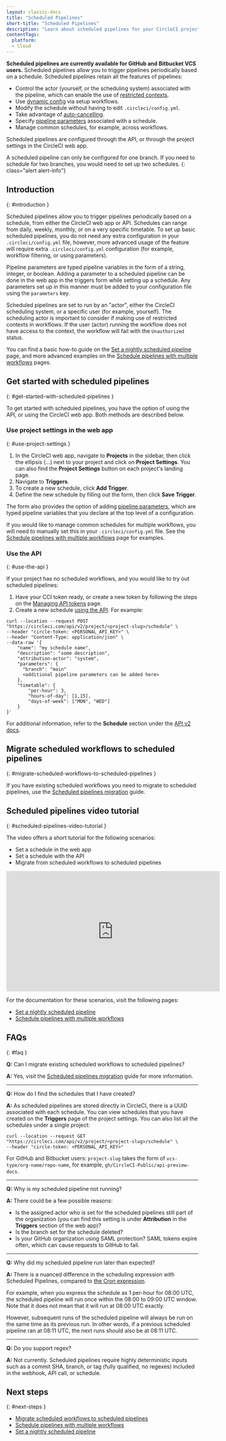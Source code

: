 ```yaml
---
layout: classic-docs
title: "Scheduled Pipelines"
short-title: "Scheduled Pipelines"
description: "Learn about scheduled pipelines for your CircleCI projects."
contentTags: 
  platform:
  - Cloud
---
```


**Scheduled pipelines are currently available for GitHub and Bitbucket VCS users.** Scheduled pipelines allow you to trigger pipelines periodically based on a schedule. Scheduled pipelines retain all the features of pipelines:

- Control the actor (yourself, or the scheduling system) associated with the pipeline, which can enable the use of [restricted contexts](/docs/contexts/#project-restrictions).
- Use [dynamic config](/docs/dynamic-config) via setup workflows.
- Modify the schedule without having to edit `.circleci/config.yml`.
- Take advantage of [auto-cancelling](/docs/skip-build/#auto-cancelling).
- Specify [pipeline parameters](/docs/pipeline-variables/#pipeline-parameters-in-configuration) associated with a schedule.
- Manage common schedules, for example, across workflows.

Scheduled pipelines are configured through the API, or through the project settings in the CircleCI web app.

A scheduled pipeline can only be configured for one branch. If you need to schedule for two branches, you would need to set up two schedules.
{: class="alert alert-info"}

## Introduction
{: #introduction }

Scheduled pipelines allow you to trigger pipelines periodically based on a schedule, from either the CircleCI web app or API. Schedules can range from daily, weekly, monthly, or on a very specific timetable. To set up basic scheduled pipelines, you do not need any extra configuration in your `.circleci/config.yml` file, however, more advanced usage of the feature will require extra `.circleci/config.yml` configuration (for example, workflow filtering, or using parameters).

Pipeline parameters are typed pipeline variables in the form of a string, integer, or boolean. Adding a parameter to a scheduled pipeline can be done in the web app in the triggers form while setting up a schedule. Any parameters set up in this manner must be added to your configuration file using the `parameters` key.

Scheduled pipelines are set to run by an "actor", either the CircleCI scheduling system, or a specific user (for example, yourself). The scheduling actor is important to consider if making use of restricted contexts in workflows. If the user (actor) running the workflow does not have access to the context, the workflow will fail with the `Unauthorized` status.

You can find a basic how-to guide on the [Set a nightly scheduled pipeline](/docs/set-a-nightly-scheduled-pipeline) page, and more advanced examples on the [Schedule pipelines with multiple workflows](/docs/schedule-pipelines-with-multiple-workflows) pages.

## Get started with scheduled pipelines
{: #get-started-with-scheduled-pipelines }

To get started with scheduled pipelines, you have the option of using the API, or using the CircleCI web app. Both methods are described below.

### Use project settings in the web app
{: #use-project-settings }

1. In the CircleCI web app, navigate to **Projects** in the sidebar, then click the ellipsis (...) next to your project and click on **Project Settings**. You can also find the **Project Settings** button on each project's landing page.
2. Navigate to **Triggers**.
3. To create a new schedule, click **Add Trigger**.
4. Define the new schedule by filling out the form, then click **Save Trigger**.

The form also provides the option of adding [pipeline parameters](/docs/pipeline-variables/), which are typed pipeline variables that you declare at the top level of a configuration.

If you would like to manage common schedules for multiple workflows, you will need to manually set this in your `.circleci/config.yml` file. See the [Schedule pipelines with multiple workflows](/docs/schedule-pipelines-with-multiple-workflows) page for examples.

### Use the API
{: #use-the-api }

If your project has no scheduled workflows, and you would like to try out scheduled pipelines:

1. Have your CCI token ready, or create a new token by following the steps on the [Managing API tokens](/docs/managing-api-tokens) page.
2. Create a new schedule [using the API](https://circleci.com/docs/api/v2/index.html#operation/createSchedule). For example:

```shell
curl --location --request POST "https://circleci.com/api/v2/project/<project-slug>/schedule" \
--header "circle-token: <PERSONAL_API_KEY>" \
--header "Content-Type: application/json" \
--data-raw '{
    "name": "my schedule name",
    "description": "some description",
    "attribution-actor": "system",
    "parameters": {
      "branch": "main"
      <additional pipeline parameters can be added here>
    },
    "timetable": {
        "per-hour": 3,
        "hours-of-day": [1,15],
        "days-of-week": ["MON", "WED"]
    }
}'
```

For additional information, refer to the **Schedule** section under the [API v2 docs](https://circleci.com/docs/api/v2).

## Migrate scheduled workflows to scheduled pipelines
{: #migrate-scheduled-workflows-to-scheduled-pipelines }

If you have existing scheduled workflows you need to migrate to scheduled pipelines, use the [Scheduled pipelines migration](/docs/migrate-scheduled-workflows-to-scheduled-pipelines) guide.

## Scheduled pipelines video tutorial
{: #scheduled-pipelines-video-tutorial }

The video offers a short tutorial for the following scenarios:

- Set a schedule in the web app
- Set a schedule with the API
- Migrate from scheduled workflows to scheduled pipelines

<div class="video-wrapper">
  <iframe width="560" height="315" src="https://www.youtube.com/embed/x3ruGpx6SEI" title="Scheduled pipelines tutorial" frameborder="0" allow="autoplay; encrypted-media" allowfullscreen></iframe>
</div>

For the documentation for these scenarios, visit the following pages:
- [Set a nightly scheduled pipeline](/docs/set-a-nightly-scheduled-pipeline)
- [Schedule pipelines with multiple workflows](/docs/schedule-pipelines-with-multiple-workflows)

## FAQs
{: #faq }

**Q:** Can I migrate existing scheduled workflows to scheduled pipelines?

**A:** Yes, visit the [Scheduled pipelines migration](/docs/migrate-scheduled-workflows-to-scheduled-pipelines) guide for more information.

---

**Q:** How do I find the schedules that I have created?

**A:** As scheduled pipelines are stored directly in CircleCI, there is a UUID associated with each schedule. You can view schedules that you have created on the **Triggers** page of the project settings. You can also list all the schedules under a single project:

```shell
curl --location --request GET "https://circleci.com/api/v2/project/<project-slug>/schedule" \
--header "circle-token: <PERSONAL_API_KEY>"
```

For GitHub and Bitbucket users: `project-slug` takes the form of `vcs-type/org-name/repo-name`, for example, `gh/CircleCI-Public/api-preview-docs`.

---

**Q:** Why is my scheduled pipeline not running?

**A:** There could be a few possible reasons:
* Is the assigned actor who is set for the scheduled pipelines still part of the organization (you can find this setting is under **Attribution** in the **Triggers** section of the web app)?
* Is the branch set for the schedule deleted?
* Is your GitHub organization using SAML protection? SAML tokens expire often, which can cause requests to GitHub to fail.

---

**Q:** Why did my scheduled pipeline run later than expected?

**A:** There is a nuanced difference in the scheduling expression with Scheduled Pipelines, compared to [the Cron expression](https://en.wikipedia.org/wiki/Cron#CRON_expression).

For example, when you express the schedule as 1 per-hour for 08:00 UTC, the scheduled pipeline will run once within the 08:00 to 09:00 UTC window. Note that it does not mean that it will run at 08:00 UTC exactly.

However, subsequent runs of the scheduled pipeline will always be run on the same time as its previous run. In other words, if a previous scheduled pipeline ran at 08:11 UTC, the next runs should also be at 08:11 UTC.

---

**Q:** Do you support regex?

**A:** 
Not currently. Scheduled pipelines require highly deterministic inputs such as a commit SHA, branch, or tag (fully qualified, no regexes) included in the webhook, API call, or schedule. 

## Next steps
{: #next-steps }

- [Migrate scheduled workflows to scheduled pipelines](/docs/migrate-scheduled-workflows-to-scheduled-pipelines)
- [Schedule pipelines with multiple workflows](/docs/schedule-pipelines-with-multiple-workflows)
- [Set a nightly scheduled pipeline](/docs/set-a-nightly-scheduled-pipeline)

